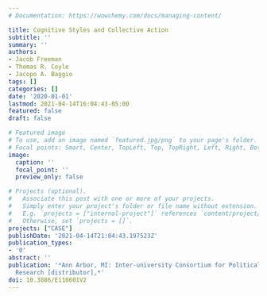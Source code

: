 ```yaml
---
# Documentation: https://wowchemy.com/docs/managing-content/

title: Cognitive Styles and Collective Action
subtitle: ''
summary: ''
authors:
- Jacob Freeman
- Thomas R. Coyle
- Jacopo A. Baggio
tags: []
categories: []
date: '2020-01-01'
lastmod: 2021-04-14T16:04:43-05:00
featured: false
draft: false

# Featured image
# To use, add an image named `featured.jpg/png` to your page's folder.
# Focal points: Smart, Center, TopLeft, Top, TopRight, Left, Right, BottomLeft, Bottom, BottomRight.
image:
  caption: ''
  focal_point: ''
  preview_only: false

# Projects (optional).
#   Associate this post with one or more of your projects.
#   Simply enter your project's folder or file name without extension.
#   E.g. `projects = ["internal-project"]` references `content/project/deep-learning/index.md`.
#   Otherwise, set `projects = []`.
projects: ["CASE"]
publishDate: '2021-04-14T21:04:43.197523Z'
publication_types:
- '0'
abstract: ''
publication: '*Ann Arbor, MI: Inter-university Consortium for Political and Social
  Research [distributor],*'
doi: 10.3886/E110601V2
---
```

